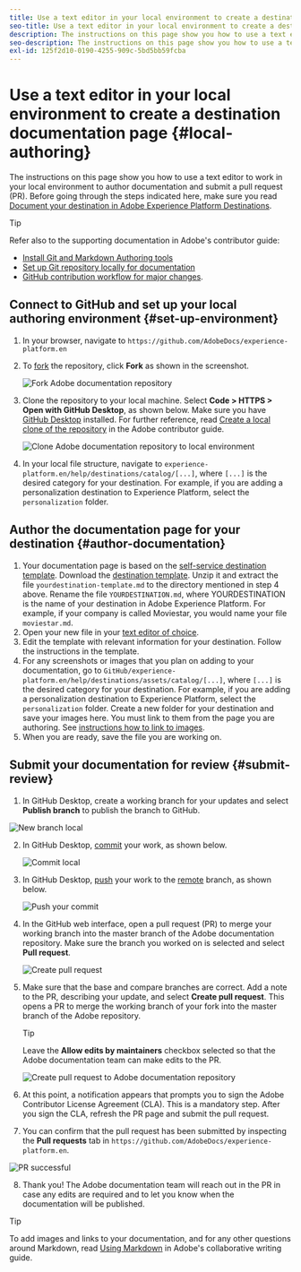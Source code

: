 ```yaml
---
title: Use a text editor in your local environment to create a destination documentation page
seo-title: Use a text editor in your local environment to create a destination documentation page
description: The instructions on this page show you how to use a text editor to work in your local environment to author documentation and submit a pull request.
seo-description: The instructions on this page show you how to use a text editor to work in your local environment to author documentation and submit a pull request.
exl-id: 125f2d10-0190-4255-909c-5bd5bb59fcba
---
```

# Use a text editor in your local environment to create a destination documentation page {#local-authoring}

The instructions on this page show you how to use a text editor to work in your local environment to author documentation and submit a pull request (PR). Before going through the steps indicated here, make sure you read [Document your destination in Adobe Experience Platform Destinations](/help/docs-framework/documentation-instructions.md).

>[!TIP]
>
>Refer also to the supporting documentation in Adobe's contributor guide:
>* [Install Git and Markdown Authoring tools](https://docs.adobe.com/content/help/en/contributor/contributor-guide/setup/install-tools.html)
>* [Set up Git repository locally for documentation](https://docs.adobe.com/content/help/en/contributor/contributor-guide/setup/local-repo.html)
>* [GitHub contribution workflow for major changes](https://docs.adobe.com/content/help/en/contributor/contributor-guide/setup/full-workflow.html).

## Connect to GitHub and set up your local authoring environment {#set-up-environment}

1. In your browser, navigate to `https://github.com/AdobeDocs/experience-platform.en`
2. To [fork](https://docs.adobe.com/content/help/en/contributor/contributor-guide/setup/local-repo.html#fork-the-repository) the repository, click **Fork** as shown in the screenshot.

   ![Fork Adobe documentation repository](/help/docs-framework/assets/ssd-fork-repo.png)

3. Clone the repository to your local machine. Select **Code > HTTPS > Open with GitHub Desktop**, as shown below. Make sure you have [GitHub Desktop](https://desktop.github.com/) installed. For further reference, read [Create a local clone of the repository](https://docs.adobe.com/content/help/en/contributor/contributor-guide/setup/local-repo.html#create-a-local-clone-of-the-repository) in the Adobe contributor guide.

   ![Clone Adobe documentation repository to local environment](/help/docs-framework/assets/clone-local.png)

4. In your local file structure, navigate to `experience-platform.en/help/destinations/catalog/[...]`, where `[...]` is the desired category for your destination. For example, if you are adding a personalization destination to Experience Platform, select the `personalization` folder.

## Author the documentation page for your destination {#author-documentation}

1. Your documentation page is based on the [self-service destination template](/help/docs-framework/self-service-template.md). Download the [destination template](assets/yourdestination-template.md.zip). Unzip it and extract the file `yourdestination-template.md` to the directory mentioned in step 4 above.  Rename the file `YOURDESTINATION.md`, where YOURDESTINATION is the name of your destination in Adobe Experience Platform. For example, if your company is called Moviestar, you would name your file `moviestar.md`.
2. Open your new file in your [text editor of choice](https://docs.adobe.com/content/help/en/contributor/contributor-guide/setup/install-tools.html#understand-markdown-editors).
3. Edit the template with relevant information for your destination. Follow the instructions in the template. 
4.  For any screenshots or images that you plan on adding to your documentation, go to `GitHub/experience-platform.en/help/destinations/assets/catalog/[...]`, where `[...]` is the desired category for your destination. For example, if you are adding a personalization destination to Experience Platform, select the `personalization` folder. Create a new folder for your destination and save your images here. You must link to them from the page you are authoring. See [instructions how to link to images](https://docs.adobe.com/content/help/en/contributor/contributor-guide/writing-essentials/linking.html#link-to-images).
5.  When you are ready, save the file you are working on.

## Submit your documentation for review {#submit-review}

1.  In GitHub Desktop, create a working branch for your updates and select **Publish branch** to publish the branch to GitHub.

   ![New branch local](/help/docs-framework/assets/new-branch-local.gif)

2. In GitHub Desktop, [commit](https://docs.github.com/en/free-pro-team@latest/github/getting-started-with-github/github-glossary#commit) your work, as shown below.

   ![Commit local](/help/docs-framework/assets/commit-local.png)

3. In GitHub Desktop, [push](https://docs.github.com/en/free-pro-team@latest/github/getting-started-with-github/github-glossary#push) your work to the [remote](https://docs.github.com/en/free-pro-team@latest/github/getting-started-with-github/github-glossary#remote) branch, as shown below.

   ![Push your commit](/help/docs-framework/assets/push-local-to-remote.png)

4. In the GitHub web interface, open a pull request (PR) to merge your working branch into the master branch of the Adobe documentation repository. Make sure the branch you worked on is selected and select **Pull request**.

   ![Create pull request](/help/docs-framework/assets/ssd-create-pull-request-1.png)

5. Make sure that the base and compare branches are correct. Add a note to the PR, describing your update, and select **Create pull request**. This opens a PR to merge the working branch of your fork into the master branch of the Adobe repository. 
   >[!TIP]
   >
   >Leave the **Allow edits by maintainers** checkbox selected so that the Adobe documentation team can make edits to the PR. 
 
   ![Create pull request to Adobe documentation repository](/help/docs-framework/assets/ssd-create-pull-request-2.png)

6. At this point, a notification appears that prompts you to sign the Adobe Contributor License Agreement (CLA). This is a mandatory step. After you sign the CLA, refresh the PR page and submit the pull request.

7.  You can confirm that the pull request has been submitted by inspecting the **Pull requests** tab in `https://github.com/AdobeDocs/experience-platform.en`.

   ![PR successful](/help/docs-framework/assets/ssd-pr-successful.png)

8. Thank you! The Adobe documentation team will reach out in the PR in case any edits are required and to let you know when the documentation will be published.

>[!TIP]
>
>To add images and links to your documentation, and for any other questions around Markdown, read [Using Markdown](https://docs.adobe.com/content/help/en/contributor/contributor-guide/writing-essentials/markdown.html) in Adobe's collaborative writing guide.
